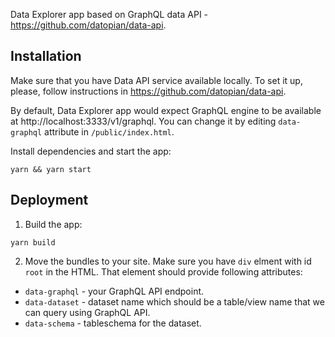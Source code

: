 Data Explorer app based on GraphQL data API - https://github.com/datopian/data-api.

## Installation

Make sure that you have Data API service available locally. To set it up, please, follow instructions in https://github.com/datopian/data-api.

By default, Data Explorer app would expect GraphQL engine to be available at http://localhost:3333/v1/graphql. You can change it by editing `data-graphql` attribute in `/public/index.html`.

Install dependencies and start the app:

```
yarn && yarn start
```

## Deployment

1. Build the app:

```
yarn build
```

2. Move the bundles to your site. Make sure you have `div` elment with id `root` in the HTML. That element should provide following attributes:

- `data-graphql` - your GraphQL API endpoint.
- `data-dataset` - dataset name which should be a table/view name that we can query using GraphQL API.
- `data-schema` - tableschema for the dataset.
